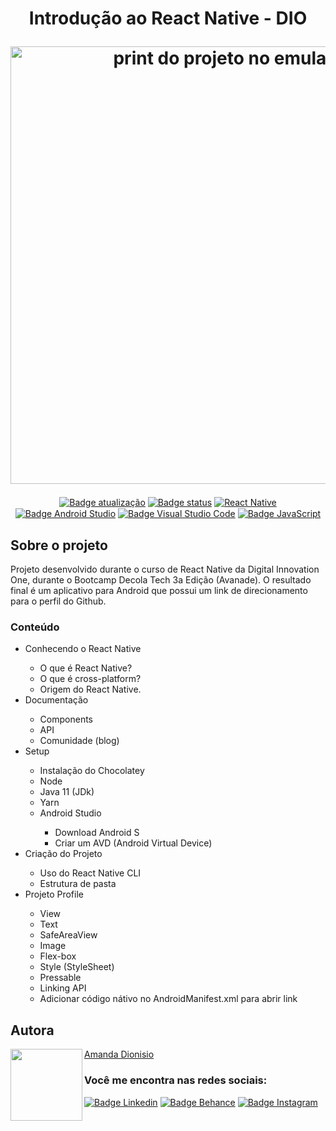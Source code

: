 <h1 align="center">
  <p align="center">Introdução ao React Native - DIO</p>
  <img src="https://user-images.githubusercontent.com/104245596/171510422-05aa9764-a497-49b9-80c7-4f52b533c6f5.png" width="auto" height="700" alt="print do projeto no emulador">
</h1>

<p align="center">
  <a href=""><img src="https://img.shields.io/badge/%C3%BAltima%20atualiza%C3%A7%C3%A3o-junho%202022-blue" align="center" alt="Badge atualização" /></a>
  <a href=""><img src="https://img.shields.io/badge/status-conclu%C3%ADdo-green" align="center" alt="Badge status" /></a>
  <a href=""><img src="https://img.shields.io/badge/React_Native-20232A?style=for-the-badge&logo=react&logoColor=61DAFB" align="center" alt="React Native" /></a>
  <a href=""><img src="https://img.shields.io/badge/Android_Studio-3DDC84?style=for-the-badge&logo=android-studio&logoColor=white" align="center" alt="Badge Android Studio" /></a>
  <a href=""><img src="https://img.shields.io/badge/Visual_Studio_Code-0078D4?style=for-the-badge&logo=visual%20studio%20code&logoColor=white" align="center" alt="Badge Visual Studio Code" /></a>
  <a href=""><img src="https://img.shields.io/badge/JavaScript-323330?style=for-the-badge&logo=javascript&logoColor=F7DF1E" align="center" alt="Badge JavaScript" /></a><br>
  
  <h2>Sobre o projeto</h2>
<p>Projeto desenvolvido durante o curso de React Native da Digital Innovation One, durante o Bootcamp Decola Tech 3a Edição (Avanade). O resultado final é um aplicativo para Android que possui um link de direcionamento para o perfil do Github.</p>

<h3>Conteúdo</h3>
<ul>
  <li>Conhecendo o React Native</li>
  <ul>
    <li>O que é React Native?</li>
    <li>O que é cross-platform?</li>
    <li>Origem do React Native.</li>
  </ul>
  <li>Documentação</li>
    <ul>
      <li>Components</li>
      <li>API</li>
      <li>Comunidade (blog)</li>
    </ul>
  <li>Setup</li>
    <ul>
      <li>Instalação do Chocolatey</li>
      <li>Node</li>
      <li>Java 11 (JDk)</li>
      <li>Yarn</li>
      <li>Android Studio</li>
        <ul>
          <li>Download Android S</li>
          <li>Criar um AVD (Android Virtual Device)</li>
        </ul>
    </ul>
  <li>Criação do Projeto</li>
    <ul>
      <li>Uso do React Native CLI</li>
      <li>Estrutura de pasta</li>
    </ul>
  <li>Projeto Profile</li>
    <ul>
      <li>View</li>
      <li>Text</li>
      <li>SafeAreaView</li>
      <li>Image</li>
      <li>Flex-box</li>
      <li>Style (StyleSheet)</li>
      <li>Pressable</li>
      <li>Linking API</li>
      <li>Adicionar código nátivo no AndroidManifest.xml para abrir link</li>
    </ul>
</ul>

<h2 align="left">Autora</h2>
<img align="left" src="https://avatars.githubusercontent.com/u/104245596?s=400&u=22dddd54d435db2df3c8f6e91c881be3cdc31170&v=4" width=115>

[Amanda Dionisio](https://github.com/amandafd)

<h3 align="left">Você me encontra nas redes sociais:</h3>
<p align="left">
  <a href="https://www.linkedin.com/in/amanda-felipe-dionisio"><img src="https://img.shields.io/badge/LinkedIn-0077B5?style=for-the-badge&logo=linkedin&logoColor=white" alt="Badge Linkedin" /></a>
  <a href="https://www.behance.net/amanda_dionisio"><img src="https://img.shields.io/badge/-Behance-blue?style=for-the-badge&logo=behance&logoColor=white" alt="Badge Behance" /></a>
  <a href="https://www.instagram.com/guache_nin/"><img src="https://img.shields.io/badge/Instagram-E4405F?style=for-the-badge&logo=instagram&logoColor=white"  alt="Badge Instagram" /></a>
</p>

 
